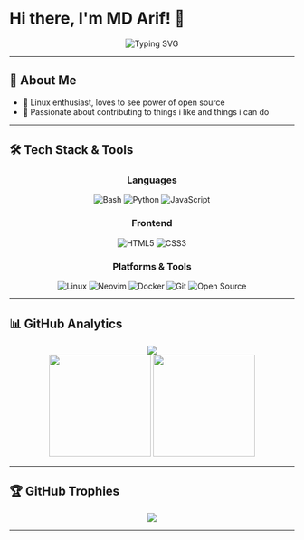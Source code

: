 # Hi there, I'm MD Arif! 👋

<div align="center">
  <img src="https://readme-typing-svg.herokuapp.com?font=Fira+Code&size=22&duration=3000&pause=1000&color=58A6FF&center=true&vCenter=true&width=440&lines=Open+Source+Enthusiast;Linux+Lover;Always+Contributing;Welcome+to+my+GitHub!" alt="Typing SVG" />
</div>

---

## 🚀 About Me

- 🐧 Linux enthusiast, loves to see power of open source
- 🌱 Passionate about contributing to things i like and things i can do

---

## 🛠️ Tech Stack & Tools

<div align="center">

### Languages
![Bash](https://img.shields.io/badge/-Bash-4EAA25?style=for-the-badge&logo=gnu-bash&logoColor=white)
![Python](https://img.shields.io/badge/-Python-3776AB?style=for-the-badge&logo=python&logoColor=white)
![JavaScript](https://img.shields.io/badge/-JavaScript-F7DF1E?style=for-the-badge&logo=javascript&logoColor=black)

### Frontend
![HTML5](https://img.shields.io/badge/-HTML5-E34F26?style=for-the-badge&logo=html5&logoColor=white)
![CSS3](https://img.shields.io/badge/-CSS3-1572B6?style=for-the-badge&logo=css3&logoColor=white)

### Platforms & Tools
![Linux](https://img.shields.io/badge/-Linux-FCC624?style=for-the-badge&logo=linux&logoColor=black)
![Neovim](https://img.shields.io/badge/-Neovim-57A143?style=for-the-badge&logo=neovim&logoColor=white)
![Docker](https://img.shields.io/badge/-Docker-2496ED?style=for-the-badge&logo=docker&logoColor=white)
![Git](https://img.shields.io/badge/-Git-F05032?style=for-the-badge&logo=git&logoColor=white)
![Open Source](https://img.shields.io/badge/-Open%20Source-3DA639?style=for-the-badge&logo=open-source-initiative&logoColor=white)

</div>

---

## 📊 GitHub Analytics

<div align="center">
  <img src="https://github-readme-streak-stats.herokuapp.com/?user=sabamdarif&theme=tokyonight&hide_border=true" />
</div>

<div align="center">
  <img height="180em" src="https://github-readme-stats.vercel.app/api?username=sabamdarif&show_icons=true&theme=tokyonight&hide_border=true&count_private=true"/>
  <img height="180em" src="https://github-readme-stats.vercel.app/api/top-langs/?username=sabamdarif&layout=compact&theme=tokyonight&hide_border=true"/>
</div>

---

## 🏆 GitHub Trophies

<div align="center">
  <img src="https://github-profile-trophy.vercel.app/?username=sabamdarif&theme=tokyonight&no-frame=true&no-bg=false&margin-w=4" />
</div>

---
